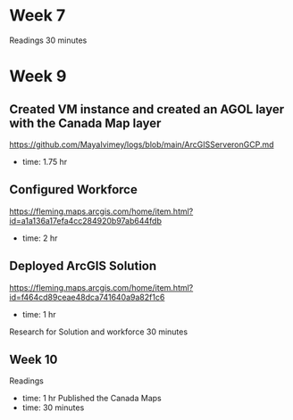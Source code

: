 # Week 7
Readings 30 minutes

# Week 9
## Created VM instance and created an AGOL layer with the Canada Map layer 
 https://github.com/MayaIvimey/logs/blob/main/ArcGISServeronGCP.md
 - time: 1.75 hr
## Configured Workforce
https://fleming.maps.arcgis.com/home/item.html?id=a1a136a17efa4cc284920b97ab644fdb
- time: 2 hr
## Deployed ArcGIS Solution
https://fleming.maps.arcgis.com/home/item.html?id=f464cd89ceae48dca741640a9a82f1c6
- time: 1 hr

Research for Solution and workforce 30 minutes
## Week 10
Readings 
- time: 1 hr
Published the Canada Maps
- time: 30 minutes
